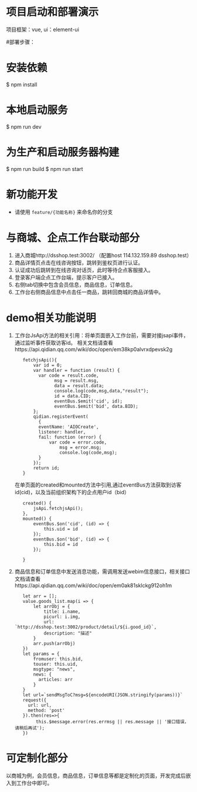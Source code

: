 # 项目启动和部署演示
项目框架：vue, ui：element-ui

#部署步骤：
# 安装依赖
$ npm install

# 本地启动服务
$ npm run dev

# 为生产和启动服务器构建
$ npm run build
$ npm run start
# 新功能开发
- 请使用 `feature/{功能名称}` 来命名你的分支
# 与商城、企点工作台联动部分
1. 进入商城http://dsshop.test:3002/  （配置host 114.132.159.89	dsshop.test）
2. 商品详情页点击在线咨询按钮，跳转到鉴权页进行认证。
3. 认证成功后跳转到在线咨询对话页，此时等待企点客服接入。
4. 登录客户端企点工作台端，提示客户已接入。
5. 右侧tab切换中包含会员信息，商品信息，订单信息。
6. 工作台右侧商品信息中点击任一商品，跳转回商城的商品详情中。

# demo相关功能说明
1. 工作台JsApi方法的相关引用：将单页面嵌入工作台前，需要对接jsapi事件，通过监听事件获取访客id。
  相关文档请查看https://api.qidian.qq.com/wiki/doc/open/em38kp0alvrxdpevsk2g

          fetchjsApi(){
              var id = 0;
              var handler = function (result) {
                var code = result.code,
                      msg = result.msg,
                      data = result.data;
                      console.log(code,msg,data,"result");
                      id = data.CID;
                      eventBus.$emit('cid', id);
                      eventBus.$emit('bid', data.BID);
              };
              qidian.registerEvent(
                {
                eventName: 'AIOCreate',
                listener: handler,
                fail: function (error) {
                    var code = error.code,
                        msg = error.msg; 
                        console.log(code,msg);
                }
              });
              return id;
          }
    在单页面的created和mounted方法中引用,通过eventBus方法获取到访客id(cid)，以及当前组织架构下的企点用户id（bid）

          created() {
              jsApi.fetchjsApi();
          },
          mounted() {
              eventBus.$on('cid', (id) => {
                  this.uid = id
              });
              eventBus.$on('bid', (id) => {
                  this.bid = id
              });

          }
2. 商品信息和订单信息中发送消息功能，需调用发送webim信息接口，相关接口文档请查看https://api.qidian.qq.com/wiki/doc/open/em0ak81sklckg912oh1m


          let arr = [];
          value.goods_list.map(i => {
              let arrObj = {
                  title: i.name,
                  picurl: i.img,
                  url: `http://dsshop.test:3002/product/detail/${i.good_id}`,
                  description: "描述"
              }
              arr.push(arrObj)
          })            
          let params = {
              fromuser: this.bid,
              touser: this.uid,
              msgtype: "news",
              news: {
                articles: arr
              }
          }
          let url=`sendMsgToC?msg=${encodeURI(JSON.stringify(params))}`
          request({
            url: url,
            method: 'post'
          }).then(res=>{
               this.$message.error(res.errmsg || res.message || '接口错误，请稍后再试');
          })

# 可定制化部分
以商城为例，会员信息，商品信息，订单信息等都是定制化的页面，开发完成后嵌入到工作台中即可。
